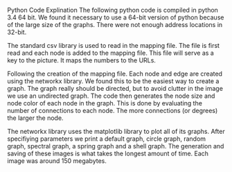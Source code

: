 

Python Code Explination
The following python code is compiled in python 3.4 64 bit. We found it necessary to use a 64-bit version of python because of the large size of the graphs. There were not enough address locations in 32-bit.

The standard csv library is used to read in the mapping file. The file is first read and each node is added to the mapping file. This file will serve as a key to the picture. It maps the numbers to the URLs.

Following the creation of the mapping file. Each node and edge are created using the networkx library. We found this to be the easiest way to create a graph. The graph really should be directed, but to avoid clutter in the image we use an undirected graph. The code then generates the node size and node color of each node in the graph. This is done by evaluating the number of connections to each node. The more connections (or degrees) the larger the node.

The networkx library uses the matplotlib library to plot all of its graphs. After specifiying parameters we print a default graph, circle graph, random graph, spectral graph, a spring graph and a shell graph. The generation and saving of these images is what takes the longest amount of time. Each image was around 150 megabytes.
